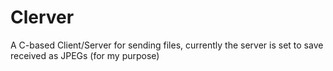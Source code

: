 Clerver
=======

A C-based Client/Server for sending files, currently the server is set to save received as JPEGs (for my purpose)